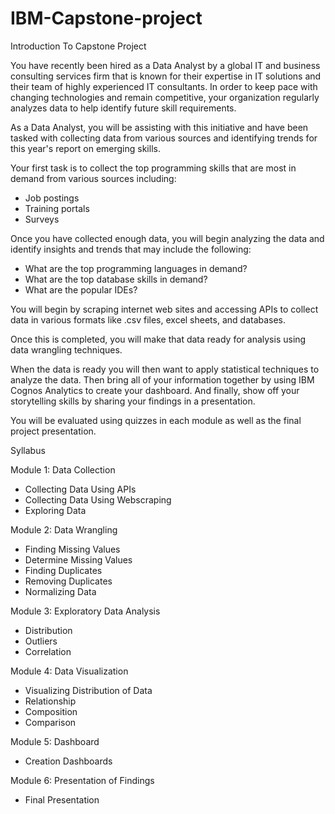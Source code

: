 # IBM-Capstone-project

Introduction To Capstone Project

You have recently been hired as a Data Analyst by a global IT and business consulting services firm that is known for their expertise in IT solutions and their team of highly experienced IT consultants.  In order to keep pace with changing technologies and remain competitive, your organization regularly analyzes data to help identify future skill requirements. 

As a Data Analyst, you will be assisting with this initiative and have been tasked with collecting data from various sources and identifying trends for this year's report on emerging skills. 

Your first task is to collect the top programming skills that are most in demand from various sources including:
- Job postings
- Training portals
- Surveys

Once you have collected enough data, you will begin analyzing the data and identify insights and trends that may include the following:
- What are the top programming languages in demand?
- What are the top database skills in demand?
- What are the popular IDEs?

You will begin by scraping internet web sites and accessing APIs to collect data in various formats like .csv files, excel sheets, and databases.   

Once this is completed, you will make that data ready for analysis using data wrangling techniques. 

When the data is ready you will then want to apply statistical techniques to analyze the data.  Then bring all of your information together by using  IBM Cognos Analytics to create your dashboard. And finally, show off your storytelling skills by sharing your findings in a presentation.

You will be evaluated using quizzes in each module as well as the final project presentation.


Syllabus

Module 1: Data Collection
- Collecting Data Using APIs
- Collecting Data Using Webscraping
- Exploring Data

Module 2: Data Wrangling
- Finding Missing Values
- Determine Missing Values
- Finding Duplicates
- Removing Duplicates
- Normalizing Data

Module 3: Exploratory Data Analysis
- Distribution
- Outliers
- Correlation

Module 4: Data Visualization
- Visualizing Distribution of Data
- Relationship
- Composition
- Comparison

Module 5: Dashboard
- Creation Dashboards

Module 6: Presentation of Findings
- Final Presentation

